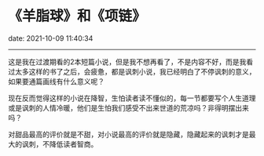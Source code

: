 # 《羊脂球》和《项链》
date: 2021-10-09 11:40:34

---

这是我在过渡期看的2本短篇小说，但是我不想再看了，不是内容不好，而是我看过太多这样的书了之后，会疲惫，都是讽刺小说，我已经明白了不停讽刺的意义，如果要通篇画线有什么意义呢？

现在反而觉得这样的小说在降智，生怕读者读不懂似的，每一节都要写个人生道理或是讽刺的人情冷暖，他们是生怕我们感受不出来世道的荒凉吗？非得明摆出来吗？

对甜品最高的评价就是不甜，对小说最高的评价就是隐藏，隐藏起来的讽刺才是最大的讽刺，不降低读者智商。

